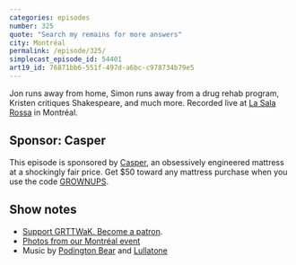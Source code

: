 ```yaml
---
categories: episodes
number: 325
quote: "Search my remains for more answers"
city: Montréal
permalink: /episode/325/
simplecast_episode_id: 54401
art19_id: 76871bb6-551f-497d-a6bc-c978734b79e5
---
```


Jon runs away from home, Simon runs away from a drug rehab program, Kristen critiques Shakespeare, and much more. Recorded live at [La Sala Rossa](http://lasalarossa.com) in Montréal.

## Sponsor: Casper
This episode is sponsored by [Casper](http://casper.com/grownups), an obsessively engineered mattress at a shockingly fair price. Get $50 toward any mattress purchase when you use the code [GROWNUPS](http://casper.com/grownups).

## Show notes
* [Support GRTTWaK. Become a patron](https://grownupsreadthingstheywroteaskids.com/support/?utm_source=podcast&utm_medium=referral&utm_campaign=325).
* [Photos from our Montréal event](https://www.facebook.com/media/set/?set=a.10154391878418600.1073741884.121054468599&type=1&l=fc9d71ca94)
* Music by [Podington Bear](https://geo.itunes.apple.com/us/artist/podington-bear/id250459572?at=10lR7u&mt=1&app=music) and [Lullatone](https://geo.itunes.apple.com/us/artist/lullatone/id34467705?at=10lR7u&mt=1&app=music)